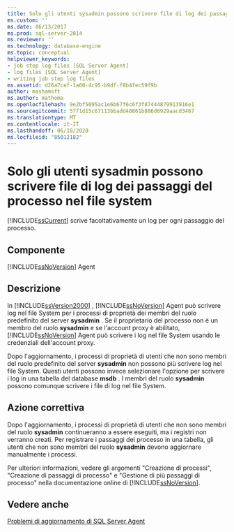 ```yaml
---
title: Solo gli utenti sysadmin possono scrivere file di log dei passaggi del processo nel file system | Microsoft Docs
ms.custom: ''
ms.date: 06/13/2017
ms.prod: sql-server-2014
ms.reviewer: ''
ms.technology: database-engine
ms.topic: conceptual
helpviewer_keywords:
- job step log files [SQL Server Agent]
- log files [SQL Server Agent]
- writing job step log files
ms.assetid: d26a7cef-1a60-4c95-b9df-f8b4fec59f9b
author: mashamsft
ms.author: mathoma
ms.openlocfilehash: 9e2bf5095ac1e6b67f6c6f3f87444879913916e1
ms.sourcegitcommit: 57f1d15c67113bbadd40861b886d6929aacd3467
ms.translationtype: MT
ms.contentlocale: it-IT
ms.lasthandoff: 06/18/2020
ms.locfileid: "85012182"
---
```

# <a name="only-sysadmin-users-can-write-job-step-log-files-to-the-file-system"></a>Solo gli utenti sysadmin possono scrivere file di log dei passaggi del processo nel file system
  [!INCLUDE[ssCurrent](../../includes/sscurrent-md.md)] scrive facoltativamente un log per ogni passaggio del processo.  
  
## <a name="component"></a>Componente  
 [!INCLUDE[ssNoVersion](../../includes/ssnoversion-md.md)] Agent  
  
## <a name="description"></a>Descrizione  
 In [!INCLUDE[ssVersion2000](../../includes/ssversion2000-md.md)] , [!INCLUDE[ssNoVersion](../../includes/ssnoversion-md.md)] Agent può scrivere log nel file System per i processi di proprietà dei membri del ruolo predefinito del server **sysadmin** . Se il proprietario del processo non è un membro del ruolo **sysadmin** e se l'account proxy è abilitato, [!INCLUDE[ssNoVersion](../../includes/ssnoversion-md.md)] Agent può scrivere i log nel file System usando le credenziali dell'account proxy.  
  
 Dopo l'aggiornamento, i processi di proprietà di utenti che non sono membri del ruolo predefinito del server **sysadmin** non possono più scrivere log nel file System. Questi utenti possono invece selezionare l'opzione per scrivere i log in una tabella del database **msdb** . I membri del ruolo **sysadmin** possono comunque scrivere i file di log nel file System.  
  
## <a name="corrective-action"></a>Azione correttiva  
 Dopo l'aggiornamento, i processi di proprietà di utenti che non sono membri del ruolo **sysadmin** continueranno a essere eseguiti, ma i registri non verranno creati. Per registrare i passaggi del processo in una tabella, gli utenti che non sono membri del ruolo **sysadmin** devono aggiornare manualmente i processi.  
  
 Per ulteriori informazioni, vedere gli argomenti "Creazione di processi", "Creazione di passaggi di processo" e "Gestione di più passaggi di processo" nella documentazione online di [!INCLUDE[ssNoVersion](../../includes/ssnoversion-md.md)].  
  
## <a name="see-also"></a>Vedere anche  
 [Problemi di aggiornamento di SQL Server Agent](../../../2014/sql-server/install/sql-server-agent-upgrade-issues.md)  
  
  
